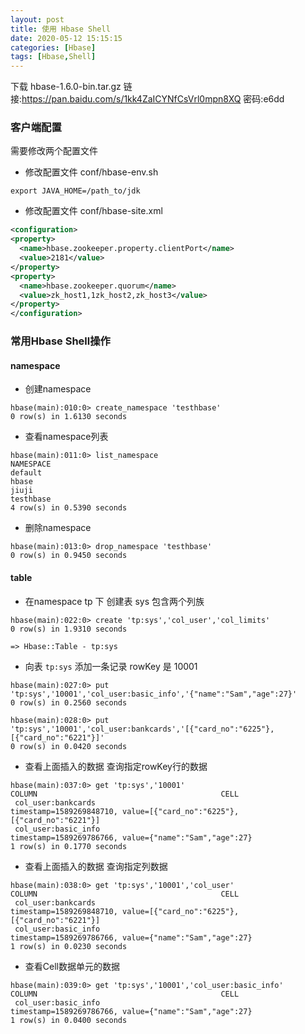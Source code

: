 ```yaml
---
layout: post
title: 使用 Hbase Shell
date: 2020-05-12 15:15:15
categories: [Hbase]
tags: [Hbase,Shell]
---
```


下载 hbase-1.6.0-bin.tar.gz 链接:https://pan.baidu.com/s/1kk4ZaICYNfCsVrl0mpn8XQ  密码:e6dd

### 客户端配置

需要修改两个配置文件

- 修改配置文件 conf/hbase-env.sh
```shell
export JAVA_HOME=/path_to/jdk
```

- 修改配置文件 conf/hbase-site.xml

```xml
<configuration>
<property>  
  <name>hbase.zookeeper.property.clientPort</name>  
  <value>2181</value>  
</property>
<property>
  <name>hbase.zookeeper.quorum</name>
  <value>zk_host1,1zk_host2,zk_host3</value>
</property>
</configuration>
```

### 常用Hbase Shell操作
#### namespace

- 创建namespace
```
hbase(main):010:0> create_namespace 'testhbase'
0 row(s) in 1.6130 seconds
```

- 查看namespace列表
```
hbase(main):011:0> list_namespace
NAMESPACE
default
hbase
jiuji
testhbase                                                                                                                                                                            
4 row(s) in 0.5390 seconds
```

- 删除namespace
```
hbase(main):013:0> drop_namespace 'testhbase'
0 row(s) in 0.9450 seconds
```

#### table

- 在namespace tp 下 创建表 sys 包含两个列族
```
hbase(main):022:0> create 'tp:sys','col_user','col_limits'
0 row(s) in 1.9310 seconds

=> Hbase::Table - tp:sys
```

- 向表 `tp:sys` 添加一条记录 rowKey 是 10001
```
hbase(main):027:0> put 'tp:sys','10001','col_user:basic_info','{"name":"Sam","age":27}'
0 row(s) in 0.2560 seconds

hbase(main):028:0> put 'tp:sys','10001','col_user:bankcards','[{"card_no":"6225"},[{"card_no":"6221"}]'
0 row(s) in 0.0420 seconds
```

- 查看上面插入的数据 查询指定rowKey行的数据
```
hbase(main):037:0> get 'tp:sys','10001'
COLUMN                                         CELL                                                                                                                                  
 col_user:bankcards                            timestamp=1589269848710, value=[{"card_no":"6225"},[{"card_no":"6221"}]                                                               
 col_user:basic_info                           timestamp=1589269786766, value={"name":"Sam","age":27}                                                                                
1 row(s) in 0.1770 seconds
```

- 查看上面插入的数据 查询指定列数据

```
hbase(main):038:0> get 'tp:sys','10001','col_user'
COLUMN                                         CELL                                                                                                                                  
 col_user:bankcards                            timestamp=1589269848710, value=[{"card_no":"6225"},[{"card_no":"6221"}]                                                               
 col_user:basic_info                           timestamp=1589269786766, value={"name":"Sam","age":27}                                                                                
1 row(s) in 0.0230 seconds
```

- 查看Cell数据单元的数据
```
hbase(main):039:0> get 'tp:sys','10001','col_user:basic_info'
COLUMN                                         CELL                                                                                                                                  
 col_user:basic_info                           timestamp=1589269786766, value={"name":"Sam","age":27}                                                                                
1 row(s) in 0.0400 seconds
```

